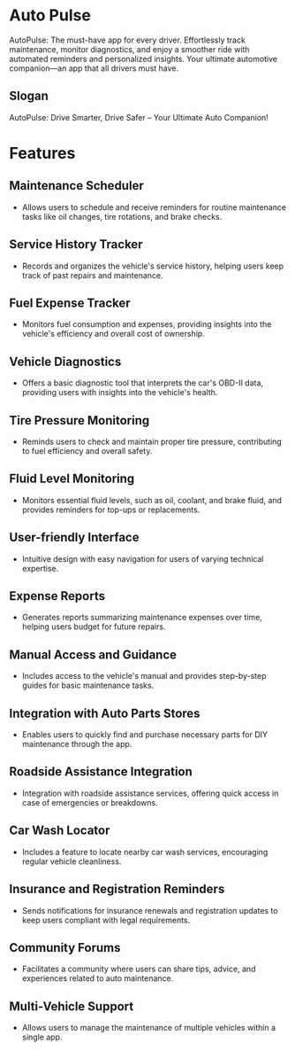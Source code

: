 # Auto Pulse

AutoPulse: The must-have app for every driver. Effortlessly track maintenance, monitor diagnostics, and enjoy a smoother ride with automated reminders and personalized insights. Your ultimate automotive companion—an app that all drivers must have.

## Slogan

AutoPulse: Drive Smarter, Drive Safer – Your Ultimate Auto Companion!

# Features

## Maintenance Scheduler

- Allows users to schedule and receive reminders for routine maintenance tasks like oil changes, tire rotations, and brake checks.

## Service History Tracker

- Records and organizes the vehicle's service history, helping users keep track of past repairs and maintenance.

## Fuel Expense Tracker

- Monitors fuel consumption and expenses, providing insights into the vehicle's efficiency and overall cost of ownership.

## Vehicle Diagnostics

- Offers a basic diagnostic tool that interprets the car's OBD-II data, providing users with insights into the vehicle's health.

## Tire Pressure Monitoring

- Reminds users to check and maintain proper tire pressure, contributing to fuel efficiency and overall safety.

## Fluid Level Monitoring

- Monitors essential fluid levels, such as oil, coolant, and brake fluid, and provides reminders for top-ups or replacements.

## User-friendly Interface

- Intuitive design with easy navigation for users of varying technical expertise.

## Expense Reports

- Generates reports summarizing maintenance expenses over time, helping users budget for future repairs.

## Manual Access and Guidance

- Includes access to the vehicle's manual and provides step-by-step guides for basic maintenance tasks.

## Integration with Auto Parts Stores

- Enables users to quickly find and purchase necessary parts for DIY maintenance through the app.

## Roadside Assistance Integration

- Integration with roadside assistance services, offering quick access in case of emergencies or breakdowns.

## Car Wash Locator

- Includes a feature to locate nearby car wash services, encouraging regular vehicle cleanliness.

## Insurance and Registration Reminders

- Sends notifications for insurance renewals and registration updates to keep users compliant with legal requirements.

## Community Forums

- Facilitates a community where users can share tips, advice, and experiences related to auto maintenance.

## Multi-Vehicle Support

- Allows users to manage the maintenance of multiple vehicles within a single app.
